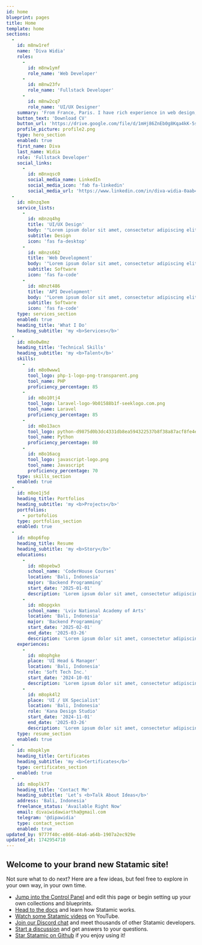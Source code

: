 ```yaml
---
id: home
blueprint: pages
title: Home
template: home
sections:
  -
    id: m8nw1ref
    name: 'Diva Widia'
    roles:
      -
        id: m8nw1ymf
        role_name: 'Web Developer'
      -
        id: m8nw23fv
        role_name: 'Fullstack Developer'
      -
        id: m8nw2cq7
        role_name: 'UI/UX Designer'
    summary: 'From France, Paris. I have rich experience in web design, also I am good at wordpress. I love to talk with you about our unique.'
    button_text: 'Download CV'
    button_url: 'https://drive.google.com/file/d/1mHj86ZnEb0g8Kqa4kK-5syoc3M46BNfZ/view?usp=drive_link'
    profile_picture: profile2.png
    type: hero_section
    enabled: true
    first_name: Diva
    last_name: Widia
    role: 'Fullstack Developer'
    social_links:
      -
        id: m8nxqsc0
        social_media_name: LinkedIn
        social_media_icon: 'fab fa-linkedin'
        social_media_url: 'https://www.linkedin.com/in/diva-widia-0aab48197/'
  -
    id: m8nzq3em
    service_lists:
      -
        id: m8nzq4hg
        title: 'UI/UX Design'
        body: '"Lorem ipsum dolor sit amet, consectetur adipiscing elit, sed do eiusmod tempor incididunt ut labore et dolore magna aliqua. Ut enim ad minim veniam, quis nostrud exercitation ullamco laboris nisi ut aliquip ex ea commodo consequat. Duis aute irure dolor in reprehenderit in voluptate velit esse cillum dolore eu fugiat nulla pariatur. Excepteur sint occaecat cupidatat non proident, sunt in culpa qui officia deserunt mollit anim id est laborum."'
        subtitle: Design
        icon: 'fas fa-desktop'
      -
        id: m8nzs662
        title: 'Web Development'
        body: '"Lorem ipsum dolor sit amet, consectetur adipiscing elit, sed do eiusmod tempor incididunt ut labore et dolore magna aliqua. Ut enim ad minim veniam, quis nostrud exercitation ullamco laboris nisi ut aliquip ex ea commodo consequat. Duis aute irure dolor in reprehenderit in voluptate velit esse cillum dolore eu fugiat nulla pariatur. Excepteur sint occaecat cupidatat non proident, sunt in culpa qui officia deserunt mollit anim id est laborum."'
        subtitle: Software
        icon: 'fas fa-code'
      -
        id: m8nzt486
        title: 'API Development'
        body: '"Lorem ipsum dolor sit amet, consectetur adipiscing elit, sed do eiusmod tempor incididunt ut labore et dolore magna aliqua. Ut enim ad minim veniam, quis nostrud exercitation ullamco laboris nisi ut aliquip ex ea commodo consequat. Duis aute irure dolor in reprehenderit in voluptate velit esse cillum dolore eu fugiat nulla pariatur. Excepteur sint occaecat cupidatat non proident, sunt in culpa qui officia deserunt mollit anim id est laborum."'
        subtitle: Software
        icon: 'fas fa-code'
    type: services_section
    enabled: true
    heading_title: 'What I Do'
    heading_subtitle: 'my <b>Services</b>'
  -
    id: m8o0w8mz
    heading_title: 'Technical Skills'
    heading_subtitle: 'my <b>Talent</b>'
    skills:
      -
        id: m8o0www1
        tool_logo: php-1-logo-png-transparent.png
        tool_name: PHP
        proficiency_percentage: 85
      -
        id: m8o10tj4
        tool_logo: laravel-logo-9b01588b1f-seeklogo.com.png
        tool_name: Laravel
        proficiency_percentage: 85
      -
        id: m8o13acn
        tool_logo: python-d9875d0b3dc4331db8ea594322537b8f38a87acf8fe4e2fb7c4c83950b31cd3e.png
        tool_name: Python
        proficiency_percentage: 80
      -
        id: m8o16acg
        tool_logo: javascript-logo.png
        tool_name: Javascript
        proficiency_percentage: 70
    type: skills_section
    enabled: true
  -
    id: m8oe1j5d
    heading_title: Portfolios
    heading_subtitle: 'my <b>Projects</b>'
    portfolios:
      - portofolios
    type: portfolios_section
    enabled: true
  -
    id: m8op6fop
    heading_title: Resume
    heading_subtitle: 'my <b>Story</b>'
    educations:
      -
        id: m8opebw3
        school_name: 'CoderHouse Courses'
        location: 'Bali, Indonesia'
        major: 'Backend Programming'
        start_date: '2025-01-01'
        description: 'Lorem ipsum dolor sit amet, consectetur adipiscing elit, sed do eiusmod tempor incididunt ut labore et dolore magna aliqua.'
      -
        id: m8opgxkn
        school_name: 'Lviv National Academy of Arts'
        location: 'Bali, Indonesia'
        major: 'Backend Programming'
        start_date: '2025-02-01'
        end_date: '2025-03-26'
        description: 'Lorem ipsum dolor sit amet, consectetur adipiscing elit, sed do eiusmod tempor incididunt ut labore et dolore magna aliqua.'
    experiences:
      -
        id: m8ophgke
        place: 'UI Head & Manager'
        location: 'Bali, Indonesia'
        role: 'Soft Tech Inc.'
        start_date: '2024-10-01'
        description: 'Lorem ipsum dolor sit amet, consectetur adipiscing elit, sed do eiusmod tempor incididunt ut labore et dolore magna aliqua.'
      -
        id: m8opk4l2
        place: 'UI / UX Specialist'
        location: 'Bali, Indonesia'
        role: 'Kana Design Studio'
        start_date: '2024-11-01'
        end_date: '2025-03-26'
        description: 'Lorem ipsum dolor sit amet, consectetur adipiscing elit, sed do eiusmod tempor incididunt ut labore et dolore magna aliqua.'
    type: resume_section
    enabled: true
  -
    id: m8opklym
    heading_title: Certificates
    heading_subtitle: 'my <b>Certificates</b>'
    type: certificates_section
    enabled: true
  -
    id: m8oplk77
    heading_title: 'Contact Me'
    heading_subtitle: 'Let’s <b>Talk About Ideas</b>'
    address: 'Bali, Indonesia'
    freelance_status: 'Available Right Now'
    email: divaiwidawiartha@gmail.com
    telegram: '@dipawidia'
    type: contact_section
    enabled: true
updated_by: 9777f40c-e866-44a6-a64b-1907a2ec929e
updated_at: 1742954710
---
```

## Welcome to your brand new Statamic site!

Not sure what to do next? Here are a few ideas, but feel free to explore in your own way, in your own time.

- [Jump into the Control Panel](/cp) and edit this page or begin setting up your own collections and blueprints.
- [Head to the docs](https://statamic.dev) and learn how Statamic works.
- [Watch some Statamic videos](https://youtube.com/statamic) on YouTube.
- [Join our Discord chat](https://statamic.com/discord) and meet thousands of other Statamic developers.
- [Start a discussion](https://github.com/statamic/cms/discussions) and get answers to your questions.
- [Star Statamic on Github](https://github.com/statamic/cms) if you enjoy using it!

